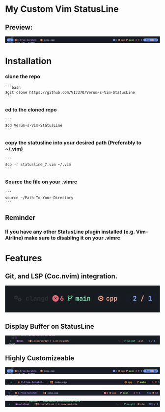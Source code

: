 
# My Custom Vim StatusLine

## Preview:

![Alt text](./assets/image1.png)

# Installation

### clone the repo
	```bash
	$git clone https://github.com/V1337Q/Verum-s-Vim-StatusLine
	```

### cd to the cloned repo

	```
	$cd Verum-s-Vim-StatusLine
	```

### copy the statusline into your desired path (Preferably to ~/.vim)

	```
	$cp -r statusline_7.vim ~/.vim
	```

### Source the file on your .vimrc

	```
	source ~/Path-To-Your-Directory
	```

## Reminder

### If you have any other StatusLine plugin installed (e.g. Vim-Airline) make sure to disabling it on your .vimrc

# Features

## Git, and LSP (Coc.nvim) integration.
![Alt text](./assets/git-integration.png)

## Display Buffer on StatusLine 
![Alt text](./assets/buffer-showcase.png)


##  Highly Customizeable


![Alt text](./assets/image1.png)

![Alt text](./assets/image2.png)

![Alt text](./assets/image3.png)

![Alt text](./assets/image4.png)








